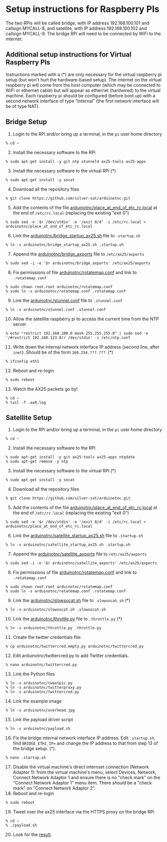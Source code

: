 # Setup instructions for Raspberry PIs

The two RPis will be called bridge, with IP address 192.168.100.101 and callsign MYCALL-8, and satellite, with IP address 192.168.100.102 and callsign MYCALL-9. The bridge RPi will need to be connected by WiFi to the internet. 

## Additional setup instructions for Virtual Raspberry PIs

Instructions marked with a (\*) are only necessary for the virtual raspberry pi setup (but won't hurt the hardware-based setup). The internet on the virtual raspberry pi will come from the host computer (which may be connected to WiFi or ethernet cable) but will appear as ethernet (hardwired) to the virtual machine. Each raspberry pi should be configured (before boot up) with a second network interface of type "Internal" (the first network interface will be of type NAT). 

## Bridge Setup

1. Login to the RPi and/or bring up a terminal, in the `pi` user home directory
```
% cd ~
```
2. Install the necessary software to the RPi
```
% sudo apt-get install -y git ntp stunnel4 ax25-tools ax25-apps
```
3. Install the necessary software to the virtual RPi (\*)
```
% sudo apt-get install -y socat
```
4. Download all the repository files
```
% git clone https://github.com/silver-sat/arduinotnc.git
```
5. Add the contents of the file [arduinotnc/place_at_end_of_etc_rc.local](place_at_end_of_etc_rc.local) at the end of `/etc/rc.local` (replacing the existing "exit 0")
```
% sudo sed -e '$r /dev/stdin' -e '/exit 0/d' -i /etc/rc.local < arduinotnc/place_at_end_of_etc_rc.local
```
6. Link the [arduinotnc/bridge_startup_ax25.sh](bridge_startup_ax25.sh) file to `.startup.sh`
```
% ln -s arduinotnc/bridge_startup_ax25.sh .startup.sh
```
7. Append the [arduinotnc/bridge_axports](bridge_axports) file to `/etc/ax25/axports`
```
% sudo sed -i -e '$r arduinotnc/bridge_axports' /etc/ax25/axports
```
8. Fix permissions of file [arduinotnc/rotatemap.conf](rotatemap.conf) and link to `.rotatemap.conf`
```
% sudo chown root.root arduinotnc/rotatemap.conf
% sudo ln -s arduinotnc/rotatemap.conf .rotatemap.conf
```
9. Link the [arduinotnc/stunnel.conf](stunnel.conf) file to `.stunnel.conf`
```
% ln -s arduinotnc/stunnel.conf .stunnel.conf
```
10. Allow the satellite raspberry pi to access the current time from the NTP server
```
% echo "restrict 192.168.100.0 mask 255.255.255.0" | sudo sed -e '/#restrict 192.168.123.0/r /dev/stdin' -i /etc/ntp.conf
```
11. Write down the internal network interface IP address (second line, after `inet`). Should be of the form `169.254.???.???`. (\*)
```
% ifconfig eth1
```
12. Reboot and re-login
```
% sudo reboot
```
13. Watch the AX25 packets go by!
```
% cd ~
% tail -f .ax0.log
```

## Satellite Setup

1. Login to the RPi and/or bring up a terminal, in the `pi` user home directory
```
% cd ~
```
2. Install the necessary software to the RPi
```
% sudo apt-get install -y git ax25-tools ax25-apps ntpdate 
% sudo apt-get remove -y ntp
```
3. Install the necessary software to the virtual RPi (\*)
```
% sudo apt-get install -y socat
```
4. Download all the repository files
```
% git clone https://github.com/silver-sat/arduinotnc.git
```
5. Add the contents of the file [arduinotnc/place_at_end_of_etc_rc.local](place_at_end_of_etc_rc.local) at the end of `/etc/rc.local` (replacing the existing "exit 0")
```
% sudo sed -e '$r /dev/stdin' -e '/exit 0/d' -i /etc/rc.local < arduinotnc/place_at_end_of_etc_rc.local
```
6. Link the [arduinotnc/satellite_startup_ax25.sh](satellite_startup_ax25.sh) file to `.startup.sh`
```
% ln -s arduinotnc/satellite_startup_ax25.sh .startup.sh
```
7. Append the [arduinotnc/satellite_axports](satellite_axports) file to `/etc/ax25/axports`
```
% sudo sed -i -e '$r arduinotnc/satellite_axports' /etc/ax25/axports
```
8. Fix permissions of file [arduinotnc/rotatemap.conf](rotatemap.conf) and link to `.rotatemap.conf`
```
% sudo chown root.root arduinotnc/rotatemap.conf
% sudo ln -s arduinotnc/rotatemap.conf .rotatemap.conf
```
9. Link the [arduinotnc/slowsocat.sh](slowsocat.sh) file to `.slowsocat.sh` (\*)
```
% ln -s arduinotnc/slowsocat.sh .slowsocat.sh
```
10. Link the [arduinotnc/throttle.py](throttle.py) file to `.throttle.py` (\*)
```
% ln -s arduinotnc/throttle.py .throttle.py
```
11. Create the twitter credentials file:
```
% cp arduinotnc/twittercred.empty.py arduinotnc/twittercred.py 
```
12. Edit arduinotnc/twittercred.py to add Twitter credentials.
```
% nano arduinotnc/twittercred.py
```
13. Link the Python files
```
% ln -s arduinotnc/tweetpic.py 
% ln -s arduinotnc/twitterproxy.py
% ln -s arduinotnc/twittercred.py
```
14. Link the example image
```
% ln -s arduinotnc/overhead.jpg
```
15. Link the payload driver script
```
% ln -s arduinotnc/payload.sh
```
16. Fix the bridge internal network interface IP address. Edit `.startup.sh`, find `BRIDGE_ETH1_IP=` and change the IP address to that from step 13 of the bridge setup. (\*).
```
% nano .startup.sh
```
17. Disable the virtual machine's direct internset connection (Network Adaptor 1): from the virtual machine's menu, select Devices, Network, Connect Network Adaptor 1 and ensure there is no "check mark" on the "Connect Network Adaptor 1" menu item. There *should* be a "check mark" on "Connect Network Adaptor 2". 
18. Reboot and re-login
```
% sudo reboot
```
19. Tweet over the ax25 interface via the HTTPS proxy on the bridge RPi
```
% cd ~
% ./payload.sh
```
20. Look for the [result](https://twitter.com/NathanE15158060).
